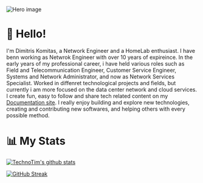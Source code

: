 ![Hero image](https://img.freepik.com/premium-photo/smart-city-cybersecurity-digital-data-futuristic-technology_24070-1515.jpg?w=1380)

# 👋 Hello!

I'm Dimitris Komitas, a Network Engineer and a HomeLab enthusiast.  I have benn working as Netwrok Engineer with over 10 years of expireince. In the early years of my professional career, i have held various roles such as Field and Telecommunication Engineer, Customer Service Engineer, Systems and Network Administrator, and now as Network Services Specialist. Worked in diffenret technological projects and fields, but currently i am more focused on the data center network and cloud services.\
I create fun, easy to follow and share tech related content on my [Documentation site](https://doc.dcomet.net). I really enjoy building and explore new technologies, creating and contributing new softwares, and helping others with every possible method.


# 📊 My Stats

[![TechnoTim's github stats](https://github-readme-stats.vercel.app/api?username=dcomet90&show_icons=true&count_private=true&theme=radical&hide=stars)](https://l.technotim.live/github)

[![GitHub Streak](https://github-readme-streak-stats.herokuapp.com/?user=dcomet90&theme=dark&count_private=true&theme=radical)](https://l.technotim.live/github)
